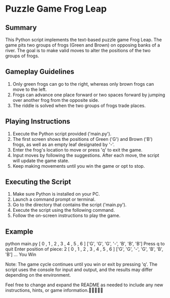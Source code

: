 # Puzzle Game Frog Leap

## Summary
This Python script implements the text-based puzzle game Frog Leap. 
The game pits two groups of frogs (Green and Brown) on opposing banks of a river. 
The goal is to make valid moves to alter the positions of the two groups of frogs.


## Gameplay Guidelines
1. Only green frogs can go to the right, whereas only brown frogs can move to the left.
2. Frogs can advance one place forward or two spaces forward by jumping over another frog from the opposite side.
3. The riddle is solved when the two groups of frogs trade places.


## Playing Instructions
1. Execute the Python script provided ('main.py').
2. The first screen shows the positions of Green ('G') and Brown ('B') frogs, as well as an empty leaf designated by '-'. 
3. Enter the frog's location to move or press 'q' to exit the game.
4. Input moves by following the suggestions. After each move, the script will update the game state.
5. Keep making movements until you win the game or opt to stop.

## Executing the Script
1. Make sure Python is installed on your PC.
2. Launch a command prompt or terminal.
3. Go to the directory that contains the script ('main.py').
4. Execute the script using the following command.
5. Follow the on-screen instructions to play the game.

## Example
python main.py
[ 0 , 1 , 2 , 3 , 4 , 5 , 6 ]
['G', 'G', 'G', '-', 'B', 'B', 'B']
Press q to quit
Enter position of piece: 2
[ 0 , 1 , 2 , 3 , 4 , 5 , 6 ]
['G', 'G', '-', 'G', 'B', 'B', 'B']
...
You Win

Note:
The game cycle continues until you win or exit by pressing 'q'.
The script uses the console for input and output, and the results may differ depending on the environment.

Feel free to change and expand the README as needed to include any new instructions, hints, or game information.🐸🐸🐸🔥🔥

